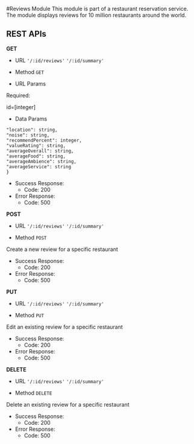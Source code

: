 
#Reviews Module
This module is part of a restaurant reservation service. The module displays reviews for 10 million restaurants around the world.

## REST APIs

**GET**

* URL
```'/:id/reviews'```
```'/:id/summary'```

* Method
```GET```

* URL Params

Required:

id=[integer]

* Data Params

```{
"location": string,
"noise": string,
"recommendPercent": integer,
"valueRating": string,
"averageOverall": string,
"averageFood": string,
"averageAmbience": string,
"averageService": string
}
```
* Success Response:
    * Code: 200
* Error Response:
    * Code: 500

**POST**

* URL
```'/:id/reviews'```
```'/:id/summary'```

* Method
```POST```

Create a new review for a specific restaurant

* Success Response:
    * Code: 200
* Error Response:
    * Code: 500

**PUT**

* URL
```'/:id/reviews'```
```'/:id/summary'```

* Method
```PUT```

Edit an existing review for a specific restaurant

* Success Response:
    * Code: 200
* Error Response:
    * Code: 500

**DELETE**

* URL
```'/:id/reviews'```
```'/:id/summary'```

* Method
```DELETE```

Delete an existing review for a specific restaurant

* Success Response:
    * Code: 200
* Error Response:
    * Code: 500